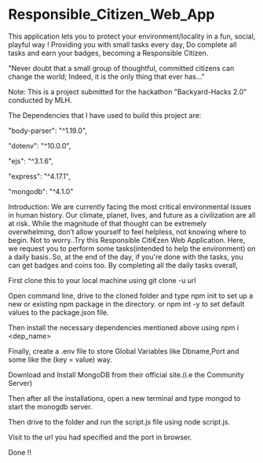 # Responsible_Citizen_Web_App

This application lets you to protect your environment/locality in a fun, social, playful way ! Providing you with small tasks every day, Do complete all tasks and earn your badges, becoming a Responsible Citizen.

"Never doubt that a small group of thoughtful, committed citizens can change the world;
Indeed, it is the only thing that ever has..."

Note: This is a project submitted for the hackathon "Backyard-Hacks 2.0" conducted by MLH.

The Dependencies that I have used to build this project are:

"body-parser": "^1.19.0",

"dotenv": "^10.0.0",

"ejs": "^3.1.6",

"express": "^4.17.1",

"mongodb": "^4.1.0"


Introduction:
We are currently facing the most critical environmental issues in human history. Our climate, planet, lives, and future as a civilization are all at risk. While the magnitude of that thought can be extremely overwhelming, don’t allow yourself to feel helpless, not knowing where to begin. Not to worry..Try this Responsible Citi€zen Web Application.
Here, we request you to perform some tasks(intended to help the environment) on a daily basis..So, at the end of the day, if you're done with the tasks, you can get badges and coins too.
By completing all the daily tasks overall,

First clone this to your local machine using git clone -u url

Open command line, drive to the cloned folder and type npm init to set up a new or existing npm package in the directory. or npm int -y to set default values to the package.json file.

Then install the necessary dependencies mentioned above using npm i <dep_name>

Finally, create a .env file to store Global Variables like Dbname,Port and some like the (key = value) way.

Download and Install MongoDB from their official site.(i.e the Community Server)

Then after all the installations, open a new terminal and type mongod to start the monogdb server.

Then drive to the folder and run the script.js file using node script.js.

Visit to the url you had specified and the port in browser.

Done !!
